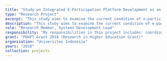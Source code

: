 ```yaml
---
title: "Study on Integrated E-Participation Platform Development as an Effort to Improve Public Participation based on Social Media in Indonesia"
type: "Research Project"
excerpt: "This study aims to examine the current condition of e-participation implementation in Indonesia from government and user perspective."
description: "This study aims to examine the current condition of e-participation implementation in Indonesia from government and user perspective. One of the deliverables in this study is integrated e-participation platform focusing on e-campaign systems. Some of the foci of research at this stage is to identify the challenges and obstacles of e-participation implementation from the government and community perspective, analyze the level of readiness in e-participation, measure e-participation maturity, identify the determinants of successful implementation and adoption of e-participation, and study the gamification of e-participation."
role: "Research Member, Systems Development Lead"
responsibility: "My responsibilities in this project includes: coordinating the development of e-participation platform"
grant: "PDUPT Grant 2018 (Research in Higher Education Grant)"
organization: "Universitas Indonesia"
years: "2018"
collection: projects
--- 
```

